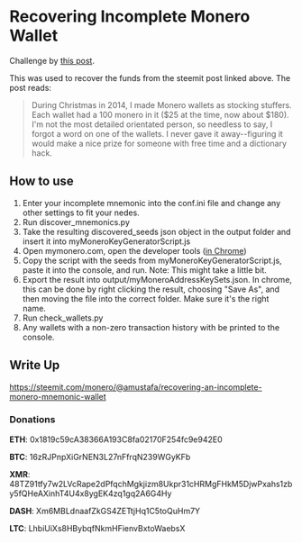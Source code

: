 # Recovering Incomplete Monero Wallet

Challenge by [this post](https://steemit.com/giveaway/@generalizethis/free-monero).

This was used to recover the funds from the steemit post linked above. The post reads: 

> During Christmas in 2014, I made Monero wallets as stocking stuffers. Each wallet had a 100 monero in it ($25 at the time, now about $180). I'm not the most detailed orientated person, so needless to say, I forgot a word on one of the wallets. I never gave it away--figuring it would make a nice prize for someone with free time and a dictionary hack.

## How to use
1. Enter your incomplete mnemonic into the conf.ini file and change any other settings to fit your nedes.
2. Run discover_mnemonics.py
3. Take the resulting discovered_seeds json object in the output folder and insert it into myMoneroKeyGeneratorScript.js
4. Open mymonero.com, open the developer tools ([in Chrome](https://developers.google.com/web/tools/chrome-devtools/?hl=en))
5. Copy the script with the seeds from myMoneroKeyGeneratorScript.js, paste it into the console, and run. Note: This might take a little bit.
6. Export the result into output/myMoneroAddressKeySets.json. In chrome, this can be done by right clicking the result, choosing "Save As", and then moving the file into the correct folder. Make sure it's the right name.
7. Run check_wallets.py
8. Any wallets with a non-zero transaction history with be printed to the console.

## Write Up
https://steemit.com/monero/@amustafa/recovering-an-incomplete-monero-mnemonic-wallet

### Donations

**ETH**: 0x1819c59cA38366A193C8fa02170F254fc9e942E0

**BTC**: 16zRJPnpXiGrNEN3L27nFfrqN239WGyKFb

**XMR**: 48TZ91tfy7w2LVcRape2dPfqchMgkjizm8Ukpr31cHRMgFHkM5DjwPxahs1zby5fQHeAXinhT4U4x8ygEK4zq1gq2A6G4Hy

**DASH**: Xm6MBLdnaafZkGS4ZETtjHq1C5toQuHm7Y

**LTC**: LhbiUiXs8HBybqfNkmHFienvBxtoWaebsX
